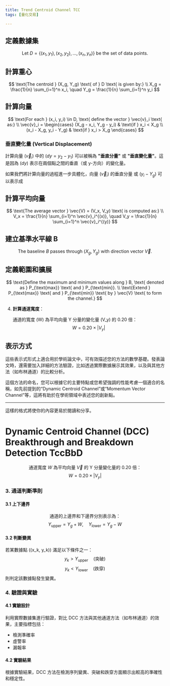 ```yaml
---
title: Trend Centroid Channel TCC
tags: [量化交易]

---
```





## 定義數據集
$$
\text{Let } D = \{(x_1, y_1), (x_2, y_2), \dots, (x_n, y_n)\} \text{ be the set of data points.}
$$


## 計算重心

$$
\text{The centroid } (X_g, Y_g) \text{ of } D \text{ is given by:} \\
X_g = \frac{1}{n} \sum_{i=1}^n x_i, \quad Y_g = \frac{1}{n} \sum_{i=1}^n y_i
$$
## 計算向量

$$
\text{For each } (x_i, y_i) \in D, \text{ define the vector } \vec{v}_i \text{ as:} \\
\vec{v}_i = \begin{cases}
(X_g - x_i, Y_g - y_i) & \text{if } x_i < X_g \\
(x_i - X_g, y_i - Y_g) & \text{if } x_i > X_g
\end{cases}
$$

### 垂直變化量 (Vertical Displacement)

計算向量  $(\vec{v}_i)$ 中的 $( dy = y_2 - y_1 )$ 可以被稱為 **"垂直分量"** 或 **"垂直變化量"**。這是因為 $( dy )$ 表示在兩個點之間的垂直（或 y-方向）的變化量。

如果我們將計算向量的過程進一步具體化，向量 $(\vec{v}_i)$ 的垂直分量  或 $(y_i - Y_g)$ 可以表示成


## 計算平均向量

$$
\text{The average vector } \vec{V} = (V_x, V_y) \text{ is computed as:} \\
V_x = \frac{1}{n} \sum_{i=1}^n \vec{v}_i^{(x)}, \quad V_y = \frac{1}{n} \sum_{i=1}^n \vec{v}_i^{(y)}
$$


## 建立基準水平線 B

$$
\text{The baseline } B \text{ passes through } (X_g, Y_g) \text{ with direction vector } \vec{V}.
$$


## 定義範圍和擴展

$$
\text{Define the maximum and minimum values along } B, \text{ denoted as } P_{\text{max}} \text{ and } P_{\text{min}}. \\
\text{Extend } P_{\text{max}} \text{ and } P_{\text{min}} \text{ by } \vec{V} \text{ to form the channel.}
$$

4. **計算通道寬度**：

   通道的寬度 \(W\) 為平均向量 Y 分量的變化量 \(V_y\) 的 0.20 倍：
   $$
   W = 0.20 \times |V_y|
   $$


## 表示方式

這些表示式形式上適合用於學術論文中，可有效描述您的方法的數學基礎。發表論文時，還需要加入詳細的方法驗證，比如透過實際數據展示其效果，以及與其他方法（如布林通道）的比較分析。

這個方法的命名，您可以根據它的主要特點或您希望強調的性能考慮一個適合的名稱，如先前提到的“Dynamic Centroid Channel”或“Momentum Vector Channel”等，這將有助於在學術領域中表述您的創新點。

---

這樣的格式將使你的內容更易於閱讀和分享。

# Dynamic Centroid Channel (DCC) Breakthrough and Breakdown Detection TccBbD
$$
\text{通道寬度 } W \text{ 為平均向量 } \vec{V} \text{ 的 Y 分量變化量的 0.20 倍：}
$$
$$
W = 0.20 \times |V_y|
$$

### 3. 通道判斷準則

#### 3.1 上下邊界
$$
\text{通道的上邊界和下邊界分別表示為：}
$$
$$
Y_{\text{upper}} = Y_g + W, \quad Y_{\text{lower}} = Y_g - W
$$

#### 3.2 判斷變異
若某數據點 \((x_k, y_k)\) 滿足以下條件之一：
$$
y_k > Y_{\text{upper}} \quad \text{(突破)}
$$
$$
y_k < Y_{\text{lower}} \quad \text{(跌穿)}
$$
則判定該數據點發生變異。

### 4. 驗證與實驗

#### 4.1 實驗設計
利用實際數據集進行驗證，對比 DCC 方法與其他通道方法（如布林通道）的效果，主要指標包括：
- 檢測準確率
- 虛警率
- 漏報率

#### 4.2 實驗結果
根據實驗結果，DCC 方法在檢測序列變異、突破和跌穿方面顯示出較高的準確性和穩定性。
